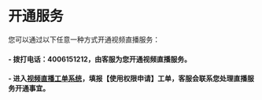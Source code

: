 # 开通服务

您可以通过以下任意一种方式开通视频直播服务：
#### - 拨打电话：4006151212，由客服为您开通视频直播服务。

#### - 进入[视频直播工单系统](https://uc.jdcloud.com/myorder/form?cateId=3&questionId=20)，填报【使用权限申请】工单，客服会联系您处理直播服务开通事宜。

